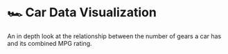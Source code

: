 # 🏎 Car Data Visualization

An in depth look at the relationship between the number of gears a car has and its combined MPG rating.